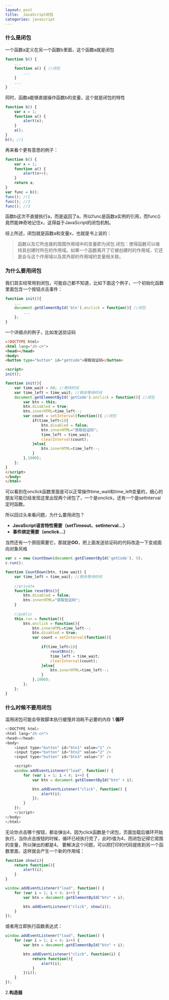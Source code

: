 ```yaml
---
layout: post
title:  JavaScript闭包
categories: javascript
---
```


### 什么是闭包
一个函数a定义在另一个函数b里面，这个函数a就是闭包

```javascript
function b() {
    ...
    function a() { //闭包
        ...
    }
    ...
}
```

同时，函数a能够直接操作函数b的变量，这个就是闭包的特性
```javascript
function b() {
    var x = 1;
    function a() {
        alert(x);
    }
    a();
}
b(); //1
```

再来看个更有意思的例子：
```javascript
function b() {
    var x = 1;
    function a() {
        alert(x++);
    }
    return a;
}
var func = b();
func(); //1
func(); //2
func(); //3
```
函数b这次不直接执行a，而是返回了a，所以func是函数a实例的引用，而func()竟然能神奇地记住x，这得益于JavaScript的闭包机制。

综上所述，闭包就是函数a和变量x，也就是书上说的：
> 函数以及它所连接的周围作用域中的变量即为闭包
> 闭包：使得函数可以维持其创建时所在的作用域。如果一个函数离开了它被创建时的作用域，它还是会与这个作用域以及其外部的作用域的变量相关联。

### 为什么要用闭包

我们其实经常用到闭包，可能自己都不知道，比如下面这个例子，一个初始化函数里面包含一个按钮点击事件：
```javascript
function init(){
    ...
    document.getElementById('btn').onclick = function(){ //闭包
        ...
    };
}
```

一个详细点的例子，比如发送验证码
```html
<!DOCTYPE html>
<html lang="zh-cn">
<head></head>
<body>
<button type="button" id="getCode">获取验证码</button>

<script>
init();

function init(){
    var time_wait = 60; //等待时间
    var time_left = time_wait; //剩余等待时间
    document.getElementById('getCode').onclick = function(){ //闭包
        var btn = this;
        btn.disabled = true;
        btn.innerHTML=time_left--;
        var count = setInterval(function(){ //闭包
            if(time_left<1){
                btn.disabled = false;
                btn.innerHTML="获取验证码";
                time_left = time_wait;
                clearInterval(count);
            }else{
                btn.innerHTML=time_left--;
            }
        },1000);
    };
}
</script>
</body>
</html>
```
可以看到在onclick函数里面是可以正常操作time_wait和time_left变量的，细心的朋友可能已经发现这里出现两个闭包了，一个是onclick，还有一个是setInterval定时函数。

所以回过头来看问题，为什么要用闭包？
- **JavaScript语言特性需要（setTimeout、setInterval...）**
- **事件绑定需要（onclick...）**

当然还有一个原因需要它，那就是**OO**，把上面发送验证码的代码改造一下变成面向对象风格
```javascript
var c = new CountDown(document.getElementById('getCode'), 5);
c.run();

function CountDown(btn, time_wait) {
    var time_left = time_wait; //剩余等待时间
    
    //private
    function resetBtn(){
        btn.disabled = false;
        btn.innerHTML="获取验证码";
    }
    
    //public
    this.run = function(){
        btn.onclick = function(){
            btn.innerHTML=time_left--;
            btn.disabled = true;
            var count = setInterval(function(){
                
                if(time_left<1){
                    resetBtn();
                    time_left = time_wait;
                    clearInterval(count);
                }else{
                    btn.innerHTML=time_left--;
                }
            },1000);
        };
    };
}
```

### 什么时候不要用闭包
滥用闭包可能会导致脚本执行缓慢并消耗不必要的内存
1.**循环**

```javascript
<!DOCTYPE html>
<html lang="zh-cn">
<head></head>
<body>
    <input type="button" id="btn1" value="1" />
    <input type="button" id="btn2" value="2" />
    <input type="button" id="btn3" value="3" />

    <script>
    window.addEventListener("load", function() {
        for (var i = 1; i < 4; i++) {
            var btn = document.getElementById("btn" + i);

            btn.addEventListener("click", function() {
                alert(i);
            });
        }
    });
    </script>
</body>
</html>
```
无论你点击哪个按钮，都会弹出4，因为click函数是个闭包，页面加载后循环开始执行，当你点击按钮的时候，循环已经执行完了，此时i值为4，而闭包记得它周围的变量，所以弹出的都是4。
要解决这个问题，可以把打印的代码提炼到另一个函数里面，这样就会产生一个新的作用域：
```javascript
function show(i){
    return function(){
        alert(i);
    }
}

window.addEventListener("load", function() {
    for (var i = 1; i < 4; i++) {
        var btn = document.getElementById("btn" + i);

        btn.addEventListener("click", show(i));
    }
});
```
或者用立即执行函数表达式：
```javascript
window.addEventListener("load", function() {
    for (var i = 1; i < 4; i++) {
        var btn = document.getElementById("btn" + i);

        btn.addEventListener("click", function(i) {
            return function(){
                alert(i);
            }
        }(i));
    }
});
```

2.**构造器**